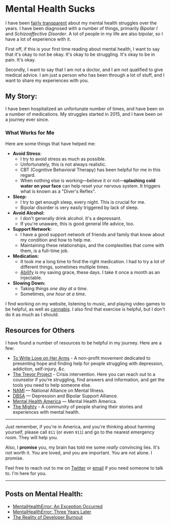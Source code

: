 # Mental Health Sucks

I have been [fairly transparent](/essays/2016/mentalhealtherror_an_exception_occurred)
about my mental health struggles over the years. I have been diagnosed with a number
of things, primarily *Bipolar I* and *Schizoaffective Disorder*. A lot of people
in my life are also bipolar, so I have a lot of experience with it.

First off, if this is your first time reading about mental health, I want to say that
it's okay to not be okay. It's okay to be struggling. It's okay to be in pain. It's okay.

Secondly, I want to say that I am not a doctor, and I am not qualified to give medical advice. I am just a person who has been through a lot of stuff, and I want to share my experiences with you.

## My Story:

I have been hospitalized an unfortunate number of times, and have been on a number of medications. My struggles started
in 2015, and I have been on a journey ever since.

### What Works for Me

Here are some things that have helped me:

- **Avoid Stress**:
  - I try to avoid stress as much as possible.
  - Unfortunately, this is not always realistic.
  - CBT (Cognitive Behavioral Therapy) has been helpful for me in this regard.
  - When nothing else is working—believe it or not—**splashing cold water on your face** can help reset your nervous system. It triggers what is known as a "Diver's Reflex".
- **Sleep:**
  - I try to get enough sleep, every night. This is crucial for me.
  - Bipolar disorder is very easily triggered by lack of sleep.
- **Avoid Alcohol:**
  - I don't generally drink alcohol. It's a depressant.
  - If you're unaware, this is good general life advice, too.
- **Support Network:**
  - I have a good support network of friends and family that know about my condition and how to help me.
  - Maintaining these relationships, and the complexities that come with them, is a full-time job.
- **Medication:**
  - It took me a long time to find the right medication. I had to try a lot of different things, sometimes multiple times.
  - [Abilify](https://www.abilify.com) is my saving grace, these days. I take it once a month as an injectable.
- **Slowing Down:**
  - Taking things *one day at a time*.
  - Sometimes, *one hour at a time*.

I find working on my website, listening to music, and playing video games to be helpful, as
well as [cannabis](/software/websites/strainsdb). I also find that exercise is helpful, but I don't do it as much as I should.

## Resources for Others

I have found a number of resources to be helpful in my journey. Here are a few:

- [To Write Love on Her Arms](https://twloha.com/) - A non-profit movement dedicated to presenting hope and finding help for people struggling with depression, addiction, self-injury, *&c.*
- [The Trevor Project](https://www.thetrevorproject.org/) - Crisis intervention. Here you can reach out to a counselor if you’re struggling, find answers and information, and get the tools you need to help someone else.
- [NAMI](https://www.nami.org/) — National Alliance on Mental Illness.
- [DBSA](https://www.dbsalliance.org/) — Depression and Bipolar Support Alliance.
- [Mental Health America](https://www.mhanational.org/) — Mental Health America.
- [The Mighty](https://themighty.com/) - A community of people sharing their stories and experiences with mental health.

-------------

Just remember, if you're in America, and you're thinking about harming yourself, please call `811` (or even `911`) and go to the nearest emergency room. They will help you.

Also, I **promise** you, my brain has told me some *really* convincing lies. It's not worth it. You are loved, and you are important. You are not alone. I promise.

Feel free to reach out to me on [Twitter](https://twitter.com/kennethreitz42) or [email](/contact) if you need someone to talk to. I'm here for you.


-------------


## Posts on Mental Health:

- [MentalHealthError: An Exception Occurred](/essays/2016/mentalhealtherror_an_exception_occurred)
- [MentalHealthError: Three Years Later](/essays/2019/mentalhealtherror_three_years_later)
- [The Reality of Developer Burnout](/essays/2017/the_reality_of_developer_burnout)
